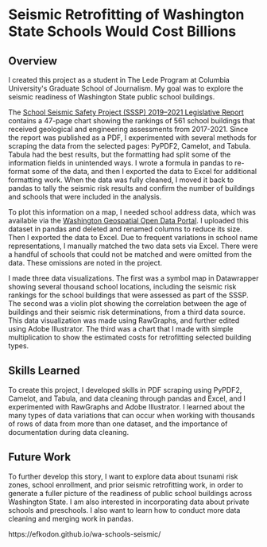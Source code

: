 <link rel="stylesheet" href="https://cdn.jsdelivr.net/npm/bulma@0.9.4/css/bulma.min.css" />
    <link rel="stylesheet" href="style.css">
  </head>
  <body>
        <div class="section">
            <div class="container content">
                <h1 class="title">Seismic Retrofitting of Washington State Schools Would Cost Billions</h1>
                <h2 class="title">Overview</h2>
                <p> I created this project as a student in The Lede Program at Columbia University's Graduate School of Journalism. My goal was to explore the seismic readiness of Washington State public school buildings.
                </p>
                <p>
                  The <a href="https://fortress.wa.gov/dnr/geologydata/school_seismic_safety/phase2/School_Seismic_Safety_Project_2021_Final_Report_DNR.pdf">School Seismic Safety Project (SSSP) 2019–2021 Legislative Report</a> contains a 47-page chart showing the rankings of 561 school buildings that received geological and engineering assessments from 2017-2021. Since the report was published as a PDF, I experimented with several methods for scraping the data from the selected pages: PyPDF2, Camelot, and Tabula. Tabula had the best results, but the formatting had split some of the information fields in unintended ways. I wrote a formula in pandas to re-format some of the data, and then I exported the data to Excel for additional formatting work. When the data was fully cleaned, I moved it back to pandas to tally the seismic risk results and confirm the number of buildings and schools that were included in the analysis.
                </p>
                <p>To plot this information on a map, I needed school address data, which was available via the <a href="https://geo.wa.gov/datasets/23bbd746f9924c149681815cfd2a6300/explore?location=47.266088%2C-120.802250%2C7.02&showTabl">Washington Geospatial Open Data Portal</a>. I uploaded this dataset in pandas and deleted and renamed columns to reduce its size. Then I exported the data to Excel. Due to frequent variations in school name representations, I manually matched the two data sets via Excel. There were a handful of schools that could not be matched and were omitted from the data. These omissions are noted in the project.
                </p>
                <p> I made three data visualizations. The first was a symbol map in Datawrapper showing several thousand school locations, including the seismic risk rankings for the school buildings that were assessed as part of the SSSP. The second was a violin plot showing the correlation between the age of buildings and their seismic risk determinations, from a third data source. This data visualization was made using RawGraphs, and further edited using Adobe Illustrator. The third was a chart that I made with simple multiplication to show the estimated costs for retrofitting selected building types.
                </p>
                <p> 
                </p>
                <h2 class="title">Skills Learned</h2>
                <p>To create this project, I developed skills in PDF scraping using PyPDF2, Camelot, and Tabula, and data cleaning through pandas and Excel, and I experimented with RawGraphs and Adobe Illustrator. I learned about the many types of data variations that can occur when working with thousands of rows of data from more than one dataset, and the importance of documentation during data cleaning.
                </p>
                <h2 class="title">Future Work</h2>
                <p>To further develop this story, I want to explore data about tsunami risk zones, school enrollment, and prior seismic retrofitting work, in order to generate a fuller picture of the readiness of public school buildings across Washington State. I am also interested in incorporating data about private schools and preschools. I also want to learn how to conduct more data cleaning and merging work in pandas.
                </p>
                <p>https://efkodon.github.io/wa-schools-seismic/</p>
